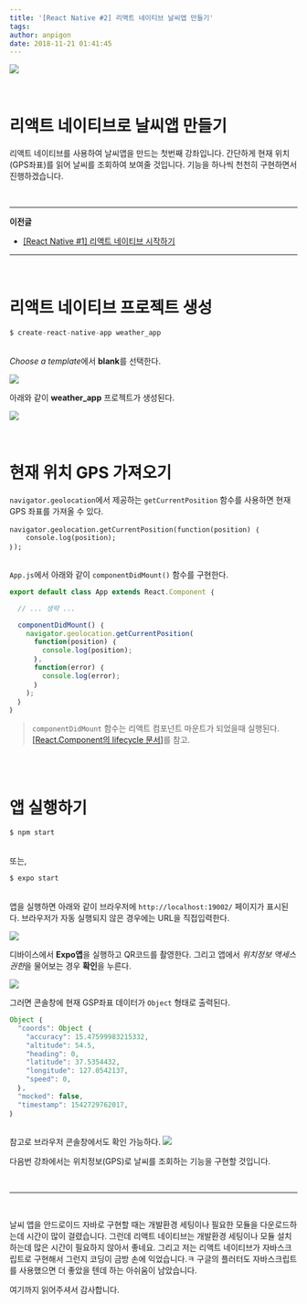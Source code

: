 ```yaml
---
title: '[React Native #2] 리액트 네이티브 날씨앱 만들기'
tags:
author: anpigon
date: 2018-11-21 01:41:45
---
```


![](https://files.steempeak.com/file/steempeak/anpigon/yEuqXKgU-weather-28719_640.png)

<br>

# 리액트 네이티브로 날씨앱 만들기

리액트 네이티브를 사용하여 날씨앱을 만드는 첫번째 강좌입니다. 간단하게 현재 위치(GPS좌표)를 읽어 날씨를 조회하여 보여줄 것입니다. 기능을 하나씩 천천히 구현하면서 진행하겠습니다.

<br>

---

**이전글**

* [[React Native #1] 리액트 네이티브 시작하기](https://steemit.com/kr/@anpigon/react-native-1--1542639852750)

---
<br>

# 리액트 네이티브 프로젝트 생성

```js
$ create-react-native-app weather_app
```

<br>*Choose a template*에서 **blank**를 선택한다.

![](https://files.steempeak.com/file/steempeak/anpigon/OWbQ5A2d-E18489E185B3E1848FE185B3E18485E185B5E186ABE18489E185A3E186BA202018-11-212000.36.30.png)

아래와 같이 **weather_app** 프로젝트가 생성된다.

![](https://files.steempeak.com/file/steempeak/anpigon/OrErlAKb-E18489E185B3E1848FE185B3E18485E185B5E186ABE18489E185A3E186BA202018-11-212000.37.12.png)

<br>

# 현재 위치 GPS 가져오기

`navigator.geolocation`에서 제공하는 `getCurrentPosition` 함수를 사용하면 현재 GPS 좌표를 가져올 수 있다.

```
navigator.geolocation.getCurrentPosition(function(position) ｛
	console.log(position);
｝);
```

<br>`App.js`에서 아래와 같이 `componentDidMount()` 함수를 구현한다.

```js
export default class App extends React.Component ｛

  // ... 생략 ...

  componentDidMount() ｛
    navigator.geolocation.getCurrentPosition(
      function(position) ｛
        console.log(position);
      ｝, 
      function(error) ｛
        console.log(error);
      ｝
    );
  ｝
｝
```
> `componentDidMount` 함수는 리액트 컴포넌트 마운트가 되었을때 실행된다.
> [[React.Component의 lifecycle 문서]](https://reactjs.org/docs/react-component.html#the-component-lifecycle)를 참고.

<br><br>

# 앱 실행하기

```bash
$ npm start
```

<br>또는,

```bash
$ expo start
```

<br>앱을 실행하면 아래와 같이 브라우저에 `http://localhost:19002/` 페이지가 표시된다. 브라우저가 자동 실행되지 않은 경우에는 URL을 직접입력한다.

![](https://files.steempeak.com/file/steempeak/anpigon/nbbO1e4T-E18489E185B3E1848FE185B3E18485E185B5E186ABE18489E185A3E186BA202018-11-212001.14.00.png)

디바이스에서 **Expo앱**을 실행하고 QR코드를 촬영한다. 그리고 앱에서 *위치정보 액세스 권한*을 물어보는 경우 **확인**을 누른다.

![](https://steemitimages.com/300x0/https://files.steempeak.com/file/steempeak/anpigon/Zc2kyQba-Screenshot_20181121-010232_Package20installer.jpg)

그러면 콘솔창에 현재 GSP좌표 데이터가 `Object` 형태로 출력된다.

```js
Object ｛
  "coords": Object ｛
    "accuracy": 15.47599983215332,
    "altitude": 54.5,
    "heading": 0,
    "latitude": 37.5354432,
    "longitude": 127.0542137,
    "speed": 0,
  ｝,
  "mocked": false,
  "timestamp": 1542729762017,
｝
```

<br>참고로 브라우저 콘솔창에서도 확인 가능하다.
![](https://files.steempeak.com/file/steempeak/anpigon/iYad1VVX-E18489E185B3E1848FE185B3E18485E185B5E186ABE18489E185A3E186BA202018-11-212001.03.11.png)

다음번 강좌에서는 위치정보(GPS)로 날씨를 조회하는 기능을 구현할 것입니다.

<br>

---

<br>

날씨 앱을 안드로이드 자바로 구현할 때는 개발환경 세팅이나 필요한 모듈을 다운로드하는데 시간이 많이 걸렸습니다. 그런데 리액트 네이티브는 개발환경 세팅이나 모듈 설치하는데 많은 시간이 필요하지 않아서 좋네요. 그리고 저는 리액트 네이티브가 자바스크립트로 구현해서 그런지 코딩이 금방 손에 익었습니다.ㅋ 구글의 플러터도 자바스크립트를 사용했으면 더 좋았을 텐데 하는 아쉬움이 남았습니다.

여기까지 읽어주셔서 감사합니다.
